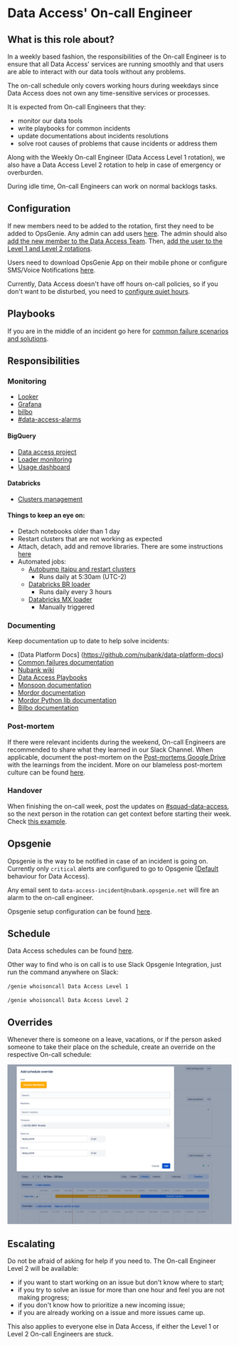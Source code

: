 # Data Access' On-call Engineer

## What is this role about?

In a weekly based fashion, the responsibilities of the On-call Engineer is to ensure that all Data Access' services are running smoothly and that users are able to interact with our data tools without any problems.

The on-call schedule only covers working hours during weekdays since Data Access does not own any time-sensitive services or processes.

It is expected from On-call Engineers that they: 

* monitor our data tools
* write playbooks for common incidents
* update documentations about incidents resolutions
* solve root causes of problems that cause incidents or address them

Along with the Weekly On-call Engineer (Data Access Level 1 rotation), we also have a Data Access Level 2 rotation to help in case of emergency or overburden.

During idle time, On-call Engineers can work on normal backlogs tasks.

## Configuration

If new members need to be added to the rotation, first they need to be added to OpsGenie. Any admin can add users [here](https://nubank.app.opsgenie.com/settings/users/).
The admin should also [add the new member to the Data Access Team](https://nubank.app.opsgenie.com/teams/dashboard/7dd354df-4fdf-4b26-8ae1-f4726948afe4/members). Then, [add the user to the Level 1 and Level 2 rotations](https://nubank.app.opsgenie.com/teams/dashboard/7dd354df-4fdf-4b26-8ae1-f4726948afe4/main).

Users need to download OpsGenie App on their mobile phone or configure SMS/Voice Notifications [here](https://nubank.app.opsgenie.com/settings/user/notification).

Currently, Data Access doesn't have off hours on-call policies, so if you don't want to be disturbed, you need to [configure quiet hours](https://nubank.app.opsgenie.com/settings/user/notification).

## Playbooks

If you are in the middle of an incident go here for [common failure scenarios and solutions](https://github.com/nubank/playbooks/tree/master/squads/data-access).

## Responsibilities

### Monitoring

* [Looker](https://nubank.looker.com/admin/performance_audit_dashboard)
* [Grafana](https://prod-grafana.nubank.com.br/dashboards/f/R127sB0Zz/data-access)
* [bilbo](https://nubank.splunkcloud.com/en-US/app/search/bilbo_monitoring)
* [#data-access-alarms](https://nubank.slack.com/archives/C8TENL0C8)

#### BigQuery

* [Data access project](https://console.cloud.google.com/bigquery?project=nubank-data-access)
* [Loader monitoring](https://github.com/nubank/monsoon#monitoring)
* [Usage dashboard](https://nubank.looker.com/dashboards/gcp_bigquery_logs::bigquery_audit)

#### Databricks
* [Clusters management](https://nubank.cloud.databricks.com/#setting/clusters)

#### Things to keep an eye on:

* Detach notebooks older than 1 day
* Restart clusters that are not working as expected
* Attach, detach, add and remove libraries. There are some instructions [here](https://github.com/nubank/data-platform-docs/tree/master/databricks)
* Automated jobs:
    - [Autobump itaipu and restart clusters](https://nubank.cloud.databricks.com/#job/8737)
        - Runs daily at 5:30am (UTC-2)
    - [Databricks BR loader](https://nubank.cloud.databricks.com/#notebook/1321846)
        - Runs daily every 3 hours
    - [Databricks MX loader](https://nubank.cloud.databricks.com/#notebook/1223300/)
        - Manually triggered

### Documenting

Keep documentation up to date to help solve incidents:

* [Data Platform Docs] (https://github.com/nubank/data-platform-docs)
* [Common failures documentation](https://github.com/nubank/playbooks/tree/master/squads/data-access)
* [Nubank wiki](https://wiki.nubank.com.br/)
* [Data Access Playbooks](https://playbooks.nubank.com.br/squads/data-access/)
* [Monsoon documentation](https://github.com/nubank/monsoon/blob/master/README.md)
* [Mordor documentation](https://github.com/nubank/mordor/blob/master/README.md)
* [Mordor Python lib documentation](https://github.com/nubank/imordor/blob/master/README.md)
* [Bilbo documentation](https://github.com/nubank/bilbo/blob/master/README.md)


### Post-mortem

If there were relevant incidents during the weekend, On-call Engineers are recommended to share what they learned in our Slack Channel.
When applicable, document the post-mortem on the [Post-mortems Google Drive](https://drive.google.com/drive/folders/1c3r0P-gsRgivgXRZokVNMUVhBg35RT2z) with the learnings from the incident. More on our blameless post-mortem culture can be found [here](https://playbooks.nubank.com.br/incident-response/how-to-write-a-postmortem-document/).

### Handover

When finishing the on-call week, post the updates on [#squad-data-access](https://nubank.slack.com/archives/C84FAS7L6), so the next person in the rotation can get context before starting their week. Check [this example](https://nubank.slack.com/archives/C84FAS7L6/p1583772429182800).

## Opsgenie

Opsgenie is the way to be notified in case of an incident is going on. Currently only `critical` alerts are configured to go to Opsgenie ([Default](https://github.com/nubank/playbooks/blob/master/observability/alerts/routing-alerts-to-squads.md#default-routing-per-environment) behaviour for Data Access).

Any email sent to `data-access-incident@nubank.opsgenie.net` will fire an alarm to the on-call engineer.

Opsgenie setup configuration can be found [here](https://github.com/nubank/definition/blob/master/resources/br/squads/data-access.edn).

## Schedule

Data Access schedules can be found [here](https://nubank.app.opsgenie.com/teams/dashboard/7dd354df-4fdf-4b26-8ae1-f4726948afe4/main).

Other way to find who is on call is to use Slack Opsgenie Integration, just run the command anywhere on Slack:

`/genie whoisoncall Data Access Level 1`

`/genie whoisoncall Data Access Level 2`

## Overrides

Whenever there is someone on a leave, vacations, or if the person asked someone to take their place on the schedule, create an override on the respective On-call schedule:

![Override OpsGenie Data Hero](/images/override-opsgenie-data-hero.png)

## Escalating

Do not be afraid of asking for help if you need to. The On-call Engineer Level 2 will be available:

* if you want to start working on an issue but don't know where to start;
* if you try to solve an issue for more than one hour and feel you are not making progress;
* if you don't know how to prioritize a new incoming issue;
* if you are already working on a issue and more issues came up.

This also applies to everyone else in Data Access, if either the Level 1 or Level 2 On-call Engineers are stuck.
